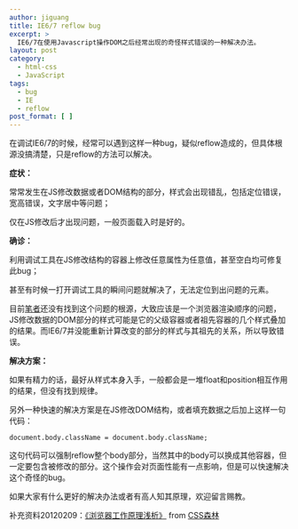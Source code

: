 ```yaml
---
author: jiguang
title: IE6/7 reflow bug
excerpt: >
  IE6/7在使用Javascript操作DOM之后经常出现的奇怪样式错误的一种解决办法。
layout: post
category:
  - html-css
  - JavaScript
tags:
  - bug
  - IE
  - reflow
post_format: [ ]
---
```

在调试IE6/7的时候，经常可以遇到这样一种bug，疑似reflow造成的，但具体根源没搞清楚，只是reflow的方法可以解决。

**症状：**

常常发生在JS修改数据或者DOM结构的部分，样式会出现错乱，包括定位错误，宽高错误，文字居中等问题；

仅在JS修改后才出现问题，一般页面载入时是好的。

**确诊：**

利用调试工具在JS修改结构的容器上修改任意属性为任意值，甚至空白均可修复此bug；

甚至有时候一打开调试工具的瞬间问题就解决了，无法定位到出问题的元素。

目前[笔者][1]还没有找到这个问题的根源，大致应该是一个浏览器渲染顺序的问题，JS修改数据的DOM部分的样式可能是它的父级容器或者祖先容器的几个样式叠加的结果。而IE6/7并没能重新计算改变的部分的样式与其祖先的关系，所以导致错误。

**解决方案：**

如果有精力的话，最好从样式本身入手，一般都会是一堆float和position相互作用的结果，但没有找到规律。

另外一种快速的解决方案是在JS修改DOM结构，或者填充数据之后加上这样一句代码：

    document.body.className = document.body.className;

这句代码可以强制reflow整个body部分，当然其中的body可以换成其他容器，但一定要包含被修改的部分。这个操作会对页面性能有一点影响，但是可以快速解决这个奇怪的bug。

如果大家有什么更好的解决办法或者有高人知其原理，欢迎留言赐教。

补充资料20120209：[《浏览器工作原理浅析》][2] from [CSS森林][3]

 [1]: http://jiguang.github.com "笔者"
 [2]: http://www.cssforest.org/blog/index.php?id=195
 [3]: http://www.cssforest.org/blog/